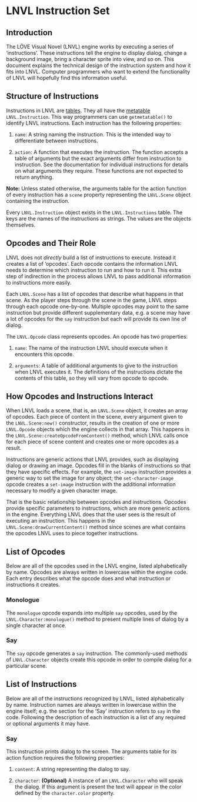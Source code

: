 LNVL Instruction Set
====================



Introduction
------------

The LÖVE Visual Novel (LNVL) engine works by executing a series of
‘instructions’.  These instructions tell the engine to display dialog,
change a background image, bring a character sprite into view, and so
on.  This document explains the technical design of the instruction
system and how it fits into LNVL.  Computer programmers who want to
extend the functionality of LNVL will hopefully find this information
useful.


Structure of Instructions
-------------------------

Instructions in LNVL are [tables][1].  They all have the
[metatable][2] `LNVL.Instruction`.  This way programmers can use
`getmetatable()` to identify LNVL instructions.  Each instruction has
the following properties:

1. `name`: A string naming the instruction.  This is the intended way
to differentiate between instructions.

2. `action`: A function that executes the instruction.  The function
accepts a table of arguments but the exact arguments differ from
instruction to instruction.  See the documentation for individual
instructions for details on what arguments they require.  These
functions are not expected to return anything.

**Note:** Unless stated otherwise, the arguments table for the action
function of every instruction has a `scene` property representing the
`LNVL.Scene` object containing the instruction.

Every `LNVL.Instruction` object exists in the `LNVL.Instructions`
table.  The keys are the names of the instructions as strings.  The
values are the objects themselves.


Opcodes and Their Role
----------------------

LNVL does not *directly* build a list of instructions to execute.
Instead it creates a list of ‘opcodes’.  Each opcode contains the
information LNVL needs to determine which instruction to run and how
to run it.  This extra step of indirection in the process allows LNVL
to pass additional information to instructions more easily.

Each `LNVL.Scene` has a list of opcodes that describe what happens in
that scene.  As the player steps through the scene in the game, LNVL
steps through each opcode one-by-one.  Multiple opcodes may point to
the same instruction but provide different supplementary data, e.g. a
scene may have a lot of opcodes for the `say` instruction but each
will provide its own line of dialog.

The `LNVL.Opcode` class represents opcodes.  An opcode has two
properties:

1. `name`: The name of the instruction LNVL should execute when
it encounters this opcode.

2. `arguments`: A table of additional arguments to give to the
instruction when LNVL executes it.  The definitions of the
instructions dictate the contents of this table, so they will vary
from opcode to opcode.


How Opcodes and Instructions Interact
-------------------------------------

When LNVL loads a scene, that is, an `LNVL.Scene` object, it creates an
array of opcodes.  Each piece of content in the scene, every argument
given to the `LNVL.Scene:new()` constructor, results in the creation
of one or more `LNVL.Opcode` objects which the engine collects in that
array.  This happens in the `LNVL.Scene:createOpcodeFromContent()`
method, which LNVL calls once for each piece of scene content and
creates one or more opcodes as a result.

Instructions are generic actions that LNVL provides, such as
displaying dialog or drawing an image.  Opcodes fill in the blanks of
instructions so that they have specific effects.  For example, the
`set-image` instruction provides a generic way to set the image for
any object; the `set-character-image` opcode creates a `set-image`
instruction with the additional information necessary to modify a
given character image.

That is the basic relationship between opcodes and instructions.
Opcodes provide specific parameters to instructions, which are more
generic actions in the engine.  Everything LNVL does that the user
sees is the result of executing an instruction.  This happens in the
`LNVL.Scene:drawCurrentContent()` method since scenes are what
contains the opcodes LNVL uses to piece together instructions.


List of Opcodes
---------------

Below are all of the opcodes used in the LNVL engine, listed
alphabetically by name.  Opcodes are always written in lowercase
within the engine code.  Each entry describes what the opcode does and
what instruction or instructions it creates.

### Monologue ###

The `monologue` opcode expands into multiple `say` opcodes, used by
the `LNVL.Character:monologue()` method to present multiple lines of
dialog by a single character at once.

### Say ###

The `say` opcode generates a `say` instruction.  The commonly-used
methods of `LNVL.Character` objects create this opcode in order to
compile dialog for a particular scene.


List of Instructions
--------------------

Below are all of the instructions recognized by LNVL, listed
alphabetically by name.  Instruction names are always written in
lowercase within the engine itself; e.g. the section for the ‘Say’
instruction refers to `say` in the code.  Following the description of
each instruction is a list of any required or optional arguments it
may have.

### Say ###

This instruction prints dialog to the screen.  The arguments table for
its action function requires the following properties:

1. `content`: A string representing the dialog to say.

2. `character`: **(Optional)** A instance of an `LNVL.Character` who
will speak the dialog.  If this argument is present the text will
appear in the color defined by the `character.color` property.



[1]: http://www.lua.org/manual/5.1/manual.html#2.5.7
[2]: http://www.lua.org/manual/5.1/manual.html#2.8
